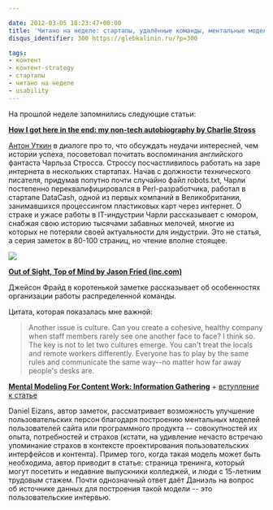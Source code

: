 ```yaml
---

date: 2012-03-05 18:23:47+00:00
title: 'Читано на неделе: стартапы, удалённые команды, ментальные модели'
disqus_identifier: 300 https://glebkalinin.ru/?p=300

tags:
- контент
- контент-strategy
- стартапы
- читано на неделе
- usability
---
```


На прошлой неделе запомнились следующие статьи:

**[How I got here in the end: my non-tech autobiography by Charlie Stross](http://www.antipope.org/charlie/blog-static/2009/07/how-i-got-here-in-the-end-my-n.html)**

[Антон Уткин](http://aienn.com/) в диалоге про то, что обсуждать неудачи интересней, чем истории успеха, посоветовал почитать воспоминания английского фантаста Чарльза Стросса. Строссу посчастливилось работать на заре интернета в нескольких стартапах. Начав с должности технического писателя, придумав попутно почти случайно файл robots.txt, Чарли постепенно переквалифицировался в Perl-разработчика, работал в стартапе DataCash, одной из первых компаний в Великобритании, занимавшихся процессингом пластиковых карт через интернет. О страхе и ужасе работы в IT-индустрии Чарли рассказывает с юмором, снабжая свою историю тысячами забавных мелочей, многие из которых не потеряли своей актуальности для индустрии. Это не статья, а серия заметок в 80-100 страниц, но чтение вполне стоящее.

![](https://glebkalinin.ru/featured/2012/03/GR-38-across-the-map-pan_14238-500x234.jpg)

**[Out of Sight, Top of Mind by Jason Fried (inc.com)](http://www.inc.com/magazine/201203/jason-fried/out-of-sight-top-of-mind.html)**

Джейсон Фрайд в коротенькой заметке рассказывает об особенностях организации работы распределенной команды.

Цитата, которая показалась мне важной: 



> Another issue is culture. Can you create a cohesive, healthy company when staff members rarely see one another face to face? I think so. The key is not to let two cultures emerge. You can't treat the locals and remote workers differently. Everyone has to play by the same rules and communicate the same way--no matter how far away people's desks are.



**[Mental Modeling For Content Work: Information Gathering](http://danieleizans.com/2012/01/mental-modeling-for-content-work-information-gathering/)** + [вступление к статье](http://danieleizans.com/2011/11/mental-modeling-for-content-work-an-introduction/)

Daniel Eizans, автор заметок, рассматривает возможность улучшение пользовательских персон благодаря построению ментальных моделей пользователей сайта или программного продукта -- совокупностей их опыта, потребностей и страхов (кстати, на удивление нечасто встречаю упоминание страхов в контексте проектирования пользовательских интерфейсов и контента). Пример того, когда такая модель может быть необходима, автор приводит в статье: страница тренинга, который могут посетить и недавние выпускники колледжей, и люди с 15-летним трудовым стажем. Почти однозначный ответ даёт Даниэль на вопрос об источнике данных для построения такой модели -- это пользовательские интервью.
